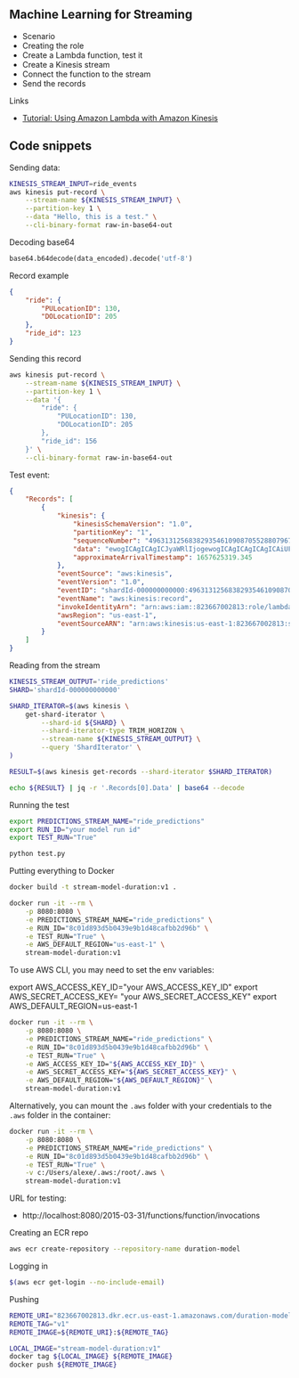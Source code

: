 ## Machine Learning for Streaming

* Scenario
* Creating the role
* Create a Lambda function, test it
* Create a Kinesis stream
* Connect the function to the stream
* Send the records

Links

* [Tutorial: Using Amazon Lambda with Amazon Kinesis](https://docs.amazonaws.cn/en_us/lambda/latest/dg/with-kinesis-example.html)

## Code snippets

Sending data:

```bash
KINESIS_STREAM_INPUT=ride_events
aws kinesis put-record \
    --stream-name ${KINESIS_STREAM_INPUT} \
    --partition-key 1 \
    --data "Hello, this is a test." \
    --cli-binary-format raw-in-base64-out
```

Decoding base64

```python
base64.b64decode(data_encoded).decode('utf-8')
```

Record example

```json
{
    "ride": {
        "PULocationID": 130,
        "DOLocationID": 205
    },
    "ride_id": 123
}
```

Sending this record

```bash
aws kinesis put-record \
    --stream-name ${KINESIS_STREAM_INPUT} \
    --partition-key 1 \
    --data '{
        "ride": {
            "PULocationID": 130,
            "DOLocationID": 205
        },
        "ride_id": 156
    }' \
    --cli-binary-format raw-in-base64-out
```

Test event:

```json
{
    "Records": [
        {
            "kinesis": {
                "kinesisSchemaVersion": "1.0",
                "partitionKey": "1",
                "sequenceNumber": "49631312568382935461090870552880796788984569821829005314",
                "data": "ewogICAgICAgICJyaWRlIjogewogICAgICAgICAgICAiUFVMb2NhdGlvbklEIjogMTMwLAogICAgICAgICAgICAiRE9Mb2NhdGlvbklEIjogMjA1CiAgICAgICAgfSwKICAgICAgICAicmlkZV9pZCI6IDE1NgogICAgfQ==",
                "approximateArrivalTimestamp": 1657625319.345
            },
            "eventSource": "aws:kinesis",
            "eventVersion": "1.0",
            "eventID": "shardId-000000000000:49631312568382935461090870552880796788984569821829005314",
            "eventName": "aws:kinesis:record",
            "invokeIdentityArn": "arn:aws:iam::823667002813:role/lambda-kinesis-role",
            "awsRegion": "us-east-1",
            "eventSourceARN": "arn:aws:kinesis:us-east-1:823667002813:stream/ride_events"
        }
    ]
}
```


Reading from the stream

```bash
KINESIS_STREAM_OUTPUT='ride_predictions'
SHARD='shardId-000000000000'

SHARD_ITERATOR=$(aws kinesis \
    get-shard-iterator \
        --shard-id ${SHARD} \
        --shard-iterator-type TRIM_HORIZON \
        --stream-name ${KINESIS_STREAM_OUTPUT} \
        --query 'ShardIterator' \
)

RESULT=$(aws kinesis get-records --shard-iterator $SHARD_ITERATOR)

echo ${RESULT} | jq -r '.Records[0].Data' | base64 --decode
```

Running the test

```bash
export PREDICTIONS_STREAM_NAME="ride_predictions"
export RUN_ID="your model run id"
export TEST_RUN="True"

python test.py
```


Putting everything to Docker

```bash
docker build -t stream-model-duration:v1 .

docker run -it --rm \
    -p 8080:8080 \
    -e PREDICTIONS_STREAM_NAME="ride_predictions" \
    -e RUN_ID="8c01d893d5b0439e9b1d48cafbb2d96b" \
    -e TEST_RUN="True" \
    -e AWS_DEFAULT_REGION="us-east-1" \
    stream-model-duration:v1
```

To use AWS CLI, you may need to set the env variables:

export AWS_ACCESS_KEY_ID="your AWS_ACCESS_KEY_ID"
export AWS_SECRET_ACCESS_KEY= "your AWS_SECRET_ACCESS_KEY"
export AWS_DEFAULT_REGION=us-east-1

```bash
docker run -it --rm \
    -p 8080:8080 \
    -e PREDICTIONS_STREAM_NAME="ride_predictions" \
    -e RUN_ID="8c01d893d5b0439e9b1d48cafbb2d96b" \
    -e TEST_RUN="True" \
    -e AWS_ACCESS_KEY_ID="${AWS_ACCESS_KEY_ID}" \
    -e AWS_SECRET_ACCESS_KEY="${AWS_SECRET_ACCESS_KEY}" \
    -e AWS_DEFAULT_REGION="${AWS_DEFAULT_REGION}" \
    stream-model-duration:v1
```

Alternatively, you can mount the `.aws` folder with your credentials to the `.aws` folder in the container:

```bash
docker run -it --rm \
    -p 8080:8080 \
    -e PREDICTIONS_STREAM_NAME="ride_predictions" \
    -e RUN_ID="8c01d893d5b0439e9b1d48cafbb2d96b" \
    -e TEST_RUN="True" \
    -v c:/Users/alexe/.aws:/root/.aws \
    stream-model-duration:v1
```

URL for testing:

* http://localhost:8080/2015-03-31/functions/function/invocations


Creating an ECR repo

```bash
aws ecr create-repository --repository-name duration-model
```

Logging in

```bash
$(aws ecr get-login --no-include-email)
```

Pushing

```bash
REMOTE_URI="823667002813.dkr.ecr.us-east-1.amazonaws.com/duration-model"
REMOTE_TAG="v1"
REMOTE_IMAGE=${REMOTE_URI}:${REMOTE_TAG}

LOCAL_IMAGE="stream-model-duration:v1"
docker tag ${LOCAL_IMAGE} ${REMOTE_IMAGE}
docker push ${REMOTE_IMAGE}
```
